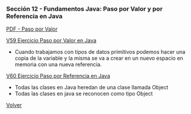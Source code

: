 ### Sección 12 - Fundamentos Java: Paso por Valor y por Referencia en Java
[PDF - Paso por Valor](Apuntes/10-01-PasoPorValor-CFJ.pdf)

[V59 Ejercicio Paso por Valor en Java](V59_Ejercicio_Paso_por_Valor_en_Java/src/pasoporvalor/PasoPorValor.java)
- Cuando trabajamos con tipos de datos primitivos podemos hacer una copia de 
la variable y la misma se va a crear en un nuevo espacio en memoria con una 
nueva referencia.

[V60 Ejercicio Paso por Referencia en Java](V60_Ejercicio_Paso_por_Referencia_en_Java/src/pasoporreferencia/PasoPorReferencia.java)
- Todas las clases en Java heredan de una clase llamada Object
- Todas las clases en java se reconocen como tipo Object

[Volver](../)